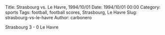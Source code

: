 Title: Strasbourg vs. Le Havre, 1994/10/01
Date: 1994/10/01 00:00
Category: sports
Tags: football, football scores, Strasbourg, Le Havre
Slug: strasbourg-vs-le-havre
Author: carbonero


Strasbourg 3 - 0 Le Havre
